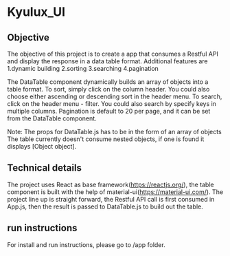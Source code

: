 # Kyulux_UI

## Objective
The objective of this project is to create a app that consumes a Restful API and display the response in a data table format.
Additional features are 1.dynamic building 2.sorting 3.searching 4.pagination 

The DataTable component dynamically builds an array of objects into a table format.
To sort, simply click on the column header. You could also choose either ascending or descending sort in the header menu.
To search, click on the header menu - filter. You could also search by specify keys in multiple columns. 
Pagination is default to 20 per page, and it can be set from the DataTable component.

Note: 
The props for DataTable.js has to be in the form of an array of objects
The table currently doesn't consume nested objects, if one is found it displays [Object object].

## Technical details
The project uses React as base framework(https://reactjs.org/), the table component is built with the help of material-ui(https://material-ui.com/).
The project line up is straight forward, the Restful API call is first consumed in App.js, then the result is passed to DataTable.js to build out the table.

## run instructions
For install and run instructions, please go to /app folder.


